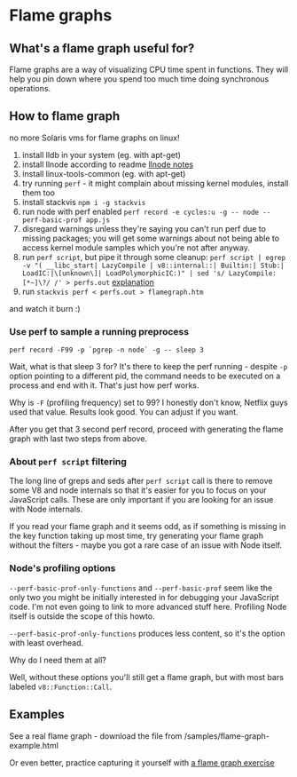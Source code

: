 # Flame graphs

## What's a flame graph useful for?

Flame graphs are a way of visualizing CPU time spent in functions. They will help you pin down where you spend too much time doing synchronous operations.

## How to flame graph

no more Solaris vms for flame graphs on linux!

1. install lldb in your system (eg. with apt-get)
1. install llnode according to readme [llnode notes](llnode.md)
1. install linux-tools-common (eg. with apt-get)
1. try running `perf` - it might complain about missing kernel modules, install them too
1. install stackvis `npm i -g stackvis`
1. run node with perf enabled `perf record -e cycles:u -g -- node --perf-basic-prof app.js`
1. disregard warnings unless they're saying you can't run perf due to missing packages; you will get some warnings about not being able to access kernel module samples which you're not after anyway.
1. run `perf script`, but pipe it through some cleanup: `perf script | egrep -v "( __libc_start| LazyCompile | v8::internal::| Builtin:| Stub:| LoadIC:|\[unknown\]| LoadPolymorphicIC:)" | sed 's/ LazyCompile:[*~]\?/ /' > perfs.out` [explanation](#about-perf-script-filtering)
1. run `stackvis perf < perfs.out > flamegraph.htm`

and watch it burn :)

### Use perf to sample a running preprocess

```
perf record -F99 -p `pgrep -n node` -g -- sleep 3
```

Wait, what is that sleep 3 for? It's there to keep the perf running - despite `-p` option pointing to a different pid, the command needs to be executed on a process and end with it. That's just how perf works.

Why is `-F` (profiling frequency) set to 99? I honestly don't know, Netflix guys used that value. Results look good. You can adjust if you want.

After you get that 3 second perf record, proceed with generating the flame graph with last two steps from above.

### About `perf script` filtering

The long line of greps and seds after `perf script` call is there to remove some V8 and node internals so that it's easier for you to focus on your JavaScript calls. These are only important if you are looking for an issue with Node internals.

If you read your flame graph and it seems odd, as if something is missing in the key function taking up most time, try generating your flame graph without the filters - maybe you got a rare case of an issue with Node itself.

### Node's profiling options

`--perf-basic-prof-only-functions` and `--perf-basic-prof` seem like the only two you might be initially interested in for debugging your JavaScript code. I'm not even going to link to more advanced stuff here. Profiling Node itself is outside the scope of this howto.

`--perf-basic-prof-only-functions` produces less content, so it's the option with least overhead.

Why do I need them at all?

Well, without these options you'll still get a flame graph, but with most bars labeled `v8::Function::Call`.

## Examples

See a real flame graph - download the file from /samples/flame-graph-example.html

Or even better, practice capturing it yourself with [a flame graph exercise](https://github.com/naugtur/node-example-flamegraph)
